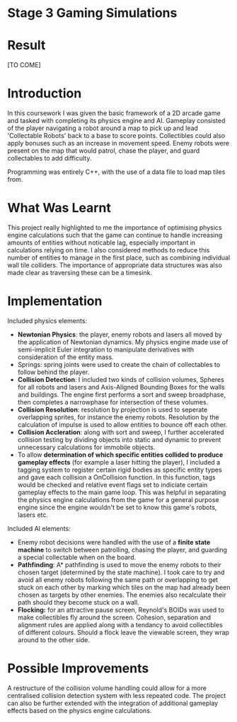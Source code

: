 # Stage 3 Gaming Simulations

# Result 
[TO COME]

# Introduction 
In this coursework I was given the basic framework of a 2D arcade game and tasked with completing its physics engine and AI. Gameplay consisted of the player navigating a robot around a map to pick up and lead 'Collectable Robots' back to a base to score points. Collectibles could also apply bonuses such as an increase in movement speed. Enemy robots were present on the map that would patrol, chase the player, and guard collectables to add difficulty.

Programming was entirely C++, with the use of a data file to load map tiles from. 

# What Was Learnt
This project really highlighted to me the importance of optimising physics engine calculations such that the game can continue to handle increasing amounts of entities without noticable lag, especially important in calculations relying on time. I also considered methods to reduce this number of entities to manage in the first place, such as combining individual wall tile colliders. The importance of appropriate data structures was also made clear as traversing these can be a timesink.  

# Implementation
Included physics elements:

* __Newtonian Physics__: the player, enemy robots and lasers all moved by the application of Newtonian dynamics. My physics engine made use of semi-implicit Euler integration to manipulate derivatives with consideration of the entity mass. 
* Springs: spring joints were used to create the chain of collectables to follow behind the player. 
* __Collision Detection__: I included two kinds of collision volumes, Spheres for all robots and lasers and Axis-Aligned Bounding Boxes for the walls and buildings. The engine first performs a sort and sweep broadphase, then completes a narrowphase for intersection of these volumes. 
* __Collision Resolution__: resolution by projection is used to seperate overlapping sprites, for instance the enemy robots. Resolution by the calculation of impulse is used to allow entities to bounce off each other. 
* __Collision Accleration__: along with sort and sweep, I further accelerated collision testing by dividing objects into static and dynamic to prevent unnecessary calculations for immobile objects.
* To allow __determination of which specific entities collided to produce gameplay effects__ (for example a laser hitting the player), I included a tagging system to register certain rigid bodies as specific entity types and gave each collision a OnCollision function. In this function, tags would be checked and relative event flags set to indiciate certain gameplay effects to the main game loop. This was helpful in separating the physics engine calculations from the game for a general purpose engine since the engine wouldn't be set to know this game's robots, lasers etc. 

Included AI elements:
* Enemy robot decisions were handled with the use of a __finite state machine__ to switch between patrolling, chasing the player, and guarding a special collectable when on the board. 
* __Pathfinding__: A* pathfinding is used to move the enemy robots to their chosen target (determined by the state machine). I took care to try and avoid all enemy robots following the same path or overlapping to get stuck on each other by marking which tiles on the map had already been chosen as targets by other enemies. The enemies also recalculate their path should they become stuck on a wall. 
* __Flocking:__ for an attractive pause screen, Reynold's BOIDs was used to make collectibles fly around the screen. Cohesion, separation and alignment rules are applied along with a tendancy to avoid collectibles of different colours. Should a flock leave the viewable screen, they wrap around to the other side. 


# Possible Improvements
A restructure of the collision volume handling could allow for a more centralised collision detection system with less repeated code. The project can also be further extended with the integration of additional gameplay effects based on the physics engine calculations. 


